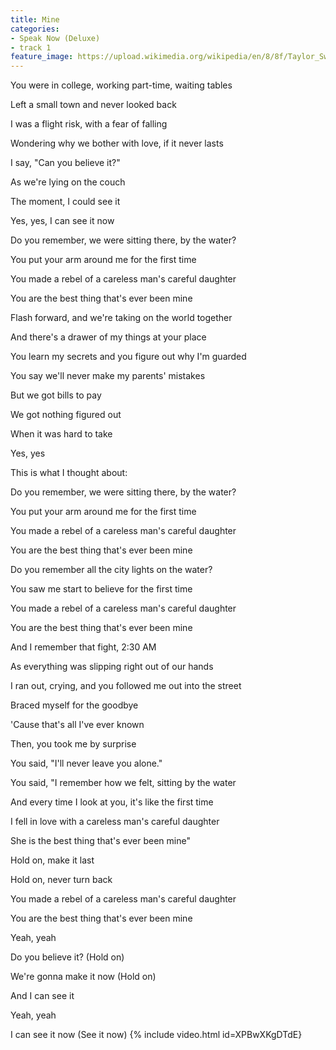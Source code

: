 ```yaml
---
title: Mine
categories:
- Speak Now (Deluxe)
- track 1
feature_image: https://upload.wikimedia.org/wikipedia/en/8/8f/Taylor_Swift_-_Speak_Now_cover.png
--- 
```

You were in college, working part-time, waiting tables

Left a small town and never looked back

I was a flight risk, with a fear of falling

Wondering why we bother with love, if it never lasts

I say, "Can you believe it?"

As we're lying on the couch

The moment, I could see it

Yes, yes, I can see it now

Do you remember, we were sitting there, by the water?

You put your arm around me for the first time

You made a rebel of a careless man's careful daughter

You are the best thing that's ever been mine

Flash forward, and we're taking on the world together

And there's a drawer of my things at your place

You learn my secrets and you figure out why I'm guarded

You say we'll never make my parents' mistakes

But we got bills to pay

We got nothing figured out

When it was hard to take

Yes, yes

This is what I thought about:

Do you remember, we were sitting there, by the water?

You put your arm around me for the first time

You made a rebel of a careless man's careful daughter

You are the best thing that's ever been mine

Do you remember all the city lights on the water?

You saw me start to believe for the first time

You made a rebel of a careless man's careful daughter

You are the best thing that's ever been mine

And I remember that fight, 2:30 AM

As everything was slipping right out of our hands

I ran out, crying, and you followed me out into the street

Braced myself for the goodbye

'Cause that's all I've ever known

Then, you took me by surprise

You said, "I'll never leave you alone."

You said, "I remember how we felt, sitting by the water

And every time I look at you, it's like the first time

I fell in love with a careless man's careful daughter

She is the best thing that's ever been mine"

Hold on, make it last

Hold on, never turn back

You made a rebel of a careless man's careful daughter

You are the best thing that's ever been mine

Yeah, yeah

Do you believe it? (Hold on)

We're gonna make it now (Hold on)

And I can see it

Yeah, yeah

I can see it now (See it now)
{% include video.html id=XPBwXKgDTdE}